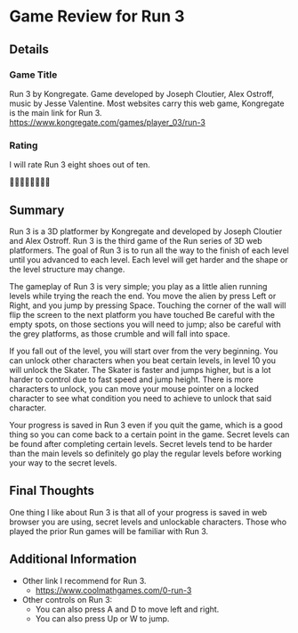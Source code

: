 # Game Review for Run 3

## Details

### Game Title
Run 3 by Kongregate. Game developed by Joseph Cloutier, Alex Ostroff, music by Jesse Valentine. Most websites carry this web game, Kongregate is the main link for Run 3.
https://www.kongregate.com/games/player_03/run-3

### Rating
I will rate Run 3 eight shoes out of ten.

:shoe::shoe::shoe::shoe::shoe::shoe::shoe::shoe:

## Summary
Run 3 is a 3D platformer by Kongregate and developed by Joseph Cloutier and Alex Ostroff. Run 3 is the third game of the Run series of 3D web platformers. The goal of Run 3 is to run all the way to the finish of each level until you advanced to each level. Each level will get harder and the shape or the level structure may change.

The gameplay of Run 3 is very simple; you play as a little alien running levels while trying the reach the end. You move the alien by press Left or Right, and you jump by pressing Space. Touching the corner of the wall will flip the screen to the next platform you have touched Be careful with the empty spots, on those sections you will need to jump; also be careful with the grey platforms, as those crumble and will fall into space.

If you fall out of the level, you will start over from the very beginning. You can unlock other characters when you beat certain levels, in level 10 you will unlock the Skater. The Skater is faster and jumps higher, but is a lot harder to control due to fast speed and jump height. There is more characters to unlock, you can move your mouse pointer on a locked character to see what condition you need to achieve to unlock that said character.

Your progress is saved in Run 3 even if you quit the game, which is a good thing so you can come back to a certain point in the game. Secret levels can be found after completing certain levels. Secret levels tend to be harder than the main levels so definitely go play the regular levels before working your way to the secret levels.


## Final Thoughts
One thing I like about Run 3 is that all of your progress is saved in web browser you are using, secret levels and unlockable characters. Those who played the prior Run games will be familiar with Run 3.

## Additional Information
* Other link I recommend for Run 3.
	* https://www.coolmathgames.com/0-run-3
* Other controls on Run 3:
	* You can also press A and D to move left and right.
	* You can also press Up or W to jump.
